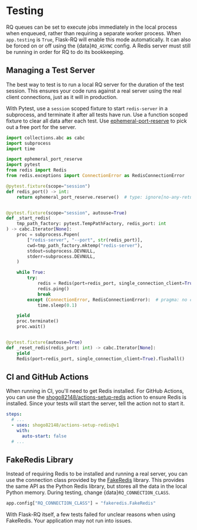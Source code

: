 # Testing

RQ queues can be set to execute jobs immediately in the local process when
enqueued, rather than requiring a separate worker process. When `app.testing`
is `True`, Flask-RQ will enable this mode automatically. It can also be forced
on or off using the {data}`RQ_ASYNC` config. A Redis server must still be
running in order for RQ to do its bookkeeping.

## Managing a Test Server

The best way to test is to run a local RQ server for the duration of the test
session. This ensures your code runs against a real server using the real
client connections, just as it will in production.

With Pytest, use a `session` scoped fixture to start `redis-server` in a
subprocess, and terminate it after all tests have run. Use a function scoped
fixture to clear all data after each test. Use [ephemeral-port-reserve] to pick
out a free port for the server.

[ephemeral-port-reserve]: https://pypi.org/project/ephemeral-port-reserve/

```python
import collections.abc as cabc
import subprocess
import time

import ephemeral_port_reserve
import pytest
from redis import Redis
from redis.exceptions import ConnectionError as RedisConnectionError

@pytest.fixture(scope="session")
def redis_port() -> int:
    return ephemeral_port_reserve.reserve()  # type: ignore[no-any-return]


@pytest.fixture(scope="session", autouse=True)
def _start_redis(
    tmp_path_factory: pytest.TempPathFactory, redis_port: int
) -> cabc.Iterator[None]:
    proc = subprocess.Popen(
        ["redis-server", "--port", str(redis_port)],
        cwd=tmp_path_factory.mktemp("redis-server"),
        stdout=subprocess.DEVNULL,
        stderr=subprocess.DEVNULL,
    )

    while True:
        try:
            redis = Redis(port=redis_port, single_connection_client=True)
            redis.ping()
            break
        except (ConnectionError, RedisConnectionError):  # pragma: no cover
            time.sleep(0.1)

    yield
    proc.terminate()
    proc.wait()


@pytest.fixture(autouse=True)
def _reset_redis(redis_port: int) -> cabc.Iterator[None]:
    yield
    Redis(port=redis_port, single_connection_client=True).flushall()

```

## CI and GitHub Actions

When running in CI, you'll need to get Redis installed. For GitHub Actions, you
can use the [shogo82148/actions-setup-redis][setup-redis] action to ensure Redis
is installed. Since your tests will start the server, tell the action not to
start it.

```yaml
steps:
  # ...
  - uses: shogo82148/actions-setup-redis@v1
    with:
      auto-start: false
  # ...
```

[setup-redis]: https://github.com/shogo82148/actions-setup-redis

## FakeRedis Library

Instead of requiring Redis to be installed and running a real server, you can
use the connection class provided by the [FakeRedis] library. This provides the
same API as the Python Redis library, but stores all the data in the local
Python memory. During testing, change {data}`RQ_CONNECTION_CLASS`.

```python
app.config["RQ_CONNECTION_CLASS"] = "fakeredis.FakeRedis"
```

[FakeRedis]: https://fakeredis.readthedocs.io

With Flask-RQ itself, a few tests failed for unclear reasons when using
FakeRedis. Your application may not run into issues.
